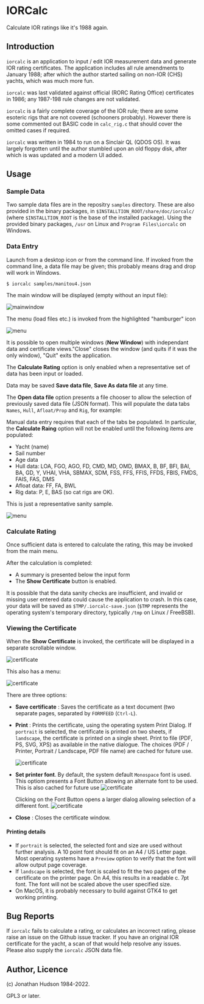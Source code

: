 # IORCalc

Calculate IOR ratings like it's 1988 again.

## Introduction

`iorcalc` is an application to input / edit IOR measurement data and generate IOR rating certificates. The application includes all rule amendments to January 1988; after which the author started sailing on non-IOR (CHS) yachts, which was much more fun.

`iorcalc` was last validated against official (RORC Rating Office) certificates in 1986; any 1987-198 rule changes are not validated.

`iorcalc` is a fairly complete coverage of the IOR rule; there are some esoteric rigs that are not covered (schooners probably). However there is some commented out BASIC code in `calc_rig.c` that should cover the omitted cases if required.

`iorcalc` was written in 1984 to run on a Sinclair QL (QDOS OS). It was largely forgotten until the author stumbled upon an old floppy disk, after which is was updated and a modern UI added.

## Usage

### Sample Data

Two sample data files are in the repositry `samples` directory. These are also provided in the binary packages, in `$INSTALLTION_ROOT/share/doc/iorcalc/` (where `$INSTALLTION_ROOT` is the base of the installed package). Using the provided binary packages, `/usr` on Linux and `Program Files\iorcalc` on Windows.

### Data Entry

Launch from a desktop icon or from the command line. If invoked from the command line, a data file may be given; this probably means drag and drop will work in Windows.

```
$ iorcalc samples/manitou4.json
```

The main window will be displayed (empty without an input file):

![mainwindow](assets/iorcalc1.png)

The menu (load files etc.) is invoked from the highlighted "hamburger" icon

![menu](assets/iorcalc2.png)

It is possible to open multiple windows (**New Window**) with independant data and certificate views."Close" closes the window (and quits if it was the only window), "Quit" exits the application.

The **Calculate Rating** option is only enabled when a representative set of data has been input or loaded.

Data may be saved **Save data file**, **Save As data file** at any time.

The **Open data file** option presents a file chooser to allow the selection of previously saved data file (JSON format). This will populate the data tabs `Names`, `Hull`, `Afloat/Prop` and `Rig`, for example:

Manual data entry requires that each of the tabs be populated. In particular, the **Calculate Raing** option will not be enabled until the following items are populated:

* Yacht (name)
* Sail number
* Age data
* Hull data: LOA,  FGO, AGO,  FD, CMD, MD, OMD, BMAX, B, BF, BFI, BAI, BA, GD, Y, VHAI, VHA, SBMAX, SDM, FSS, FFS, FFIS, FFDS, FBIS, FMDS, FAIS, FAS, DMS
* Afloat data: FF, FA, BWL
* Rig data: P, E, BAS (so cat rigs are OK).

This is just a representative sanity sample.

![menu](assets/iorcalc3.png)

### Calculate Rating

Once sufficient data is entered to calculate the rating, this may be invoked from the main menu.

After the calculation is completed:

* A summary is presented below the input form
* The **Show Certificate** button is enabled.

It is possible that the data sanity checks are insufficient, and invalid or missing user entered data could cause the application to crash. In this case, your data will be saved as `$TMP/.iorcalc-save.json` (`$TMP` represents the operating system's temporary directory, typically `/tmp` on Linux / FreeBSB).

### Viewing the Certificate

When the **Show Certificate** is invoked, the certificate will be displayed in a separate scrollable  window.

![certificate](assets/iorcalc4.png)

This also has a menu:

![certificate](assets/iorcalc5.png)

There are three options:

* **Save certificate** : Saves the certificate as a text document (two separate pages, separated by `FORMFEED` (`Ctrl-L`).
* **Print** : Prints the certificate, using the operating system Print Dialog. If `portrait` is selected, the certificate is printed on two sheets, if `landscape`, the certificate is printed on a single sheet. Print to file (PDF, PS, SVG, XPS) as available in the native dialogue. The choices (PDF / Printer, Portrait / Landscape, PDF file name) are cached for future use.

     ![certificate](assets/iorcalc6.png)

* **Set printer font**. By default, the system default `Monospace` font is used. This optiom presents a Font Button allowing an alternate font to be used. This is also cached for future use
     ![certificate](assets/iorcalc7.png)

    Clicking on the Font Button opens a larger dialog allowing selection of a different font.
     ![certificate](assets/iorcalc8.png)

* **Close** : Closes the certificate window.

#### Printing details

* If `portrait` is selected, the selected font and size are used without further analysis. A 10 point font should fit on an A4 / US Letter page. Most operating systems have a `Preview` option to verify that the font will allow output page coverage.
* If `landscape` is selected, the font is scaled to fit the two pages of the certificate  on the printer page. On A4, this results in a readable c. 7pt font. The font will not be scaled above the user specified size.
* On MacOS, it is probably necessary to build against GTK4 to get working printing.

## Bug Reports

If `iorcalc` fails to calculate a rating, or calculates an incorrect rating, please raise an issue on the Github issue tracker. If you have an original IOR certificate for the yacht, a scan of that would help resolve any issues. Please also supply the `iorcalc` JSON data file.

## Author, Licence

(c) Jonathan Hudson 1984-2022.

GPL3 or later.
